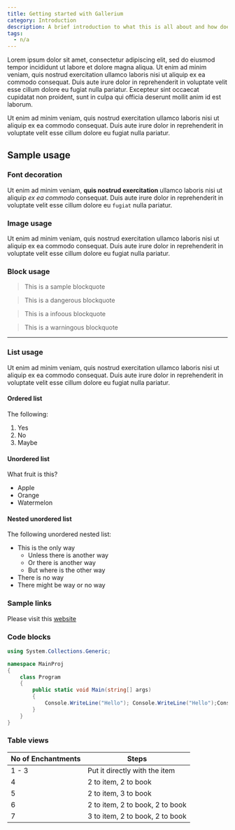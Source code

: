 ```yaml
---
title: Getting started with Gallerium
category: Introduction
description: A brief introduction to what this is all about and how does it matter.
tags:
  - n/a
---
```


Lorem ipsum dolor sit amet, consectetur adipiscing elit, sed do eiusmod tempor incididunt ut labore et dolore magna aliqua. Ut enim ad minim veniam, quis nostrud exercitation ullamco laboris nisi ut aliquip ex ea commodo consequat. Duis aute irure dolor in reprehenderit in voluptate velit esse cillum dolore eu fugiat nulla pariatur. Excepteur sint occaecat cupidatat non proident, sunt in culpa qui officia deserunt mollit anim id est laborum.

Ut enim ad minim veniam, quis nostrud exercitation ullamco laboris nisi ut aliquip ex ea commodo consequat. Duis aute irure dolor in reprehenderit in voluptate velit esse cillum dolore eu fugiat nulla pariatur.

## Sample usage

### Font decoration

Ut enim ad minim veniam, **quis nostrud exercitation** ullamco laboris nisi ut aliquip _ex ea commodo_ consequat. Duis aute irure dolor in reprehenderit in voluptate velit esse cillum dolore eu `fugiat` nulla pariatur.

### Image usage

<v-img folder="test" image="NFT.png"></v-img>

Ut enim ad minim veniam, quis nostrud exercitation ullamco laboris nisi ut aliquip ex ea commodo consequat. Duis aute irure dolor in reprehenderit in voluptate velit esse cillum dolore eu fugiat nulla pariatur.

### Block usage

> This is a sample blockquote

<blockquote class="danger">This is a dangerous blockquote</blockquote>
<blockquote class="info">This is a infoous blockquote</blockquote>
<blockquote class="warning">This is a warningous blockquote</blockquote>

---

### List usage

Ut enim ad minim veniam, quis nostrud exercitation ullamco laboris nisi ut aliquip ex ea commodo consequat. Duis aute irure dolor in reprehenderit in voluptate velit esse cillum dolore eu fugiat nulla pariatur.

#### Ordered list

The following:

1. Yes
2. No
3. Maybe

#### Unordered list

What fruit is this?

- Apple
- Orange
- Watermelon

#### Nested unordered list

The following unordered nested list:

- This is the only way
  - Unless there is another way
  - Or there is another way
  - But where is the other way
- There is no way
- There might be way or no way

### Sample links

Please visit this [website](https://www.google.com)

### Code blocks

```cs
using System.Collections.Generic;

namespace MainProj
{
    class Program
    {
        public static void Main(string[] args)
        {
            Console.WriteLine("Hello"); Console.WriteLine("Hello");Console.WriteLine("Hello");Console.WriteLine("Hello");Console.WriteLine("Hello");Console.WriteLine("Hello");Console.WriteLine("Hello");Console.WriteLine("Hello");
        }
    }
}
```

### Table views

| No of Enchantments | Steps                           |
| ------------------ | ------------------------------- |
| 1 - 3              | Put it directly with the item   |
| 4                  | 2 to item, 2 to book            |
| 5                  | 2 to item, 3 to book            |
| 6                  | 2 to item, 2 to book, 2 to book |
| 7                  | 3 to item, 2 to book, 2 to book |
